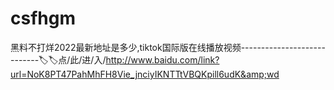 # csfhgm
黑料不打烊2022最新地址是多少,tiktok国际版在线播放视频----------------------------🏷🏷点/此/进/入/http://www.baidu.com/link?url=NoK8PT47PahMhFH8Vie_jnciyIKNTTtVBQKpill6udK&amp;wd
